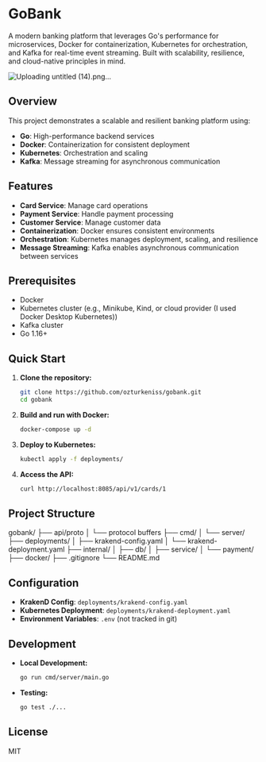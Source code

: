 # GoBank

A modern banking platform that leverages Go's performance for microservices, Docker for containerization, Kubernetes for orchestration, and Kafka for real-time event streaming. Built with scalability, resilience, and cloud-native principles in mind.

![Uploading untitled (14).png…]()



## Overview

This project demonstrates a scalable and resilient banking platform using:
- **Go**: High-performance backend services
- **Docker**: Containerization for consistent deployment
- **Kubernetes**: Orchestration and scaling
- **Kafka**: Message streaming for asynchronous communication

## Features

- **Card Service**: Manage card operations
- **Payment Service**: Handle payment processing
- **Customer Service**: Manage customer data
- **Containerization**: Docker ensures consistent environments
- **Orchestration**: Kubernetes manages deployment, scaling, and resilience
- **Message Streaming**: Kafka enables asynchronous communication between services

## Prerequisites

- Docker
- Kubernetes cluster (e.g., Minikube, Kind, or cloud provider (I used Docker Desktop Kubernetes))
- Kafka cluster
- Go 1.16+

## Quick Start

1. **Clone the repository:**
   ```bash
   git clone https://github.com/ozturkeniss/gobank.git
   cd gobank
   ```

2. **Build and run with Docker:**
   ```bash
   docker-compose up -d
   ```

3. **Deploy to Kubernetes:**
   ```bash
   kubectl apply -f deployments/
   ```

4. **Access the API:**
   ```bash
   curl http://localhost:8085/api/v1/cards/1
   ```

## Project Structure
gobank/
├── api/proto
│ └── protocol buffers
├── cmd/
│ └── server/
├── deployments/
│ ├── krakend-config.yaml
│ └── krakend-deployment.yaml
├── internal/
│ ├── db/
│ ├── service/
│ └── payment/
├── docker/
├── .gitignore
└── README.md


## Configuration

- **KrakenD Config**: `deployments/krakend-config.yaml`
- **Kubernetes Deployment**: `deployments/krakend-deployment.yaml`
- **Environment Variables**: `.env` (not tracked in git)

## Development

- **Local Development:**
  ```bash
  go run cmd/server/main.go
  ```

- **Testing:**
  ```bash
  go test ./...
  ```

## License

MIT
